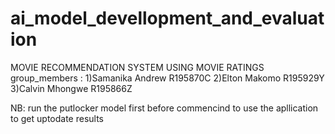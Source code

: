 # ai_model_devellopment_and_evaluation
MOVIE RECOMMENDATION SYSTEM USING MOVIE RATINGS 
    group_members :
                    1)Samanika Andrew R195870C
                    2)Elton Makomo R195929Y 
                    3)Calvin Mhongwe  R195866Z 

NB: run the putlocker model first before commencind to use the apllication to get uptodate results
